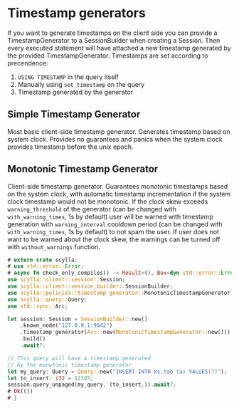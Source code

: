 # Timestamp generators

If you want to generate timestamps on the client side you can provide
a TimestampGenerator to a SessionBuilder when creating a Session. Then
every executed statement will have attached a new timestamp generated
by the provided TimestampGenerator.
Timestamps are set according to precendence:

1. ```USING TIMESTAMP``` in the query itself
2. Manually using ```set_timestamp``` on the query
3. Timestamp generated by the generator

## Simple Timestamp Generator

Most basic client-side timestamp generator. Generates timestamp
based on system clock. Provides no guarantees and panics when the system clock
provides timestamp before the unix epoch.

## Monotonic Timestamp Generator

Client-side timestamp generator. Guarantees monotonic timestamps
based on the system clock, with automatic timestamp incrementation
if the system clock timestamp would not be monotonic. If the clock skew
exceeds `warning_threshold` of the generator (can be changed with `with_warning_times`, 1s by default)
user will be warned with timestamp generation with `warning_interval` cooldown period
(can be changed with `with_warning_times`, 1s by default) to not spam the user. If user does not want to 
be warned about the clock skew, the warnings can be turned off with `without_warnings` function.

``` rust
# extern crate scylla;
# use std::error::Error;
# async fn check_only_compiles() -> Result<(), Box<dyn std::error::Error>> {
use scylla::client::session::Session;
use scylla::client::session_builder::SessionBuilder;
use scylla::policies::timestamp_generator::MonotonicTimestampGenerator;
use scylla::query::Query;
use std::sync::Arc;

let session: Session = SessionBuilder::new()
    .known_node("127.0.0.1:9042")
    .timestamp_generator(Arc::new(MonotonicTimestampGenerator::new()))
    .build()
    .await?;

// This query will have a timestamp generated 
// by the monotonic timestamp generator
let my_query: Query = Query::new("INSERT INTO ks.tab (a) VALUES(?)");
let to_insert: i32 = 12345;
session.query_unpaged(my_query, (to_insert,)).await?;
# Ok(())
# }
```


